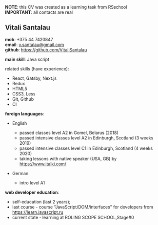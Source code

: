 **NOTE**: this CV was created as a learning task from RSschool    
**IMPORTANT**: all contacts are real 

  __Vitali Santalau__    
------------------------------------------------------------------------  

__mob__: +375 44 7420847  
__email__: v.santalau@gmail.com  
__github__: https://github.com/VitaliSantalau  

__main skill__: Java script 

related skills (have experience): 
  * React, Gatsby, Next.js
  * Redux
  * HTML5
  * CSS3, Less
  * Git, Github
  * CI
 
__foreign languages__:
  * English
    * passed classes level A2 in Gomel, Belarus (2018)
    * passed intensive classes level A2 in Edinburgh, Scotland (3 weeks 2019)
    * passed intensive classes level C1 in Edinburgh, Scotland (4 weeks 2020)
    * taking lessons with native speaker (USA, GB) by https://www.italki.com/
  
  * German
    * intro level A1

__web developer education__:
  * self-education (last 2 years);
  * last course - course "JavaScript/DOM/interfaces" for developers from https://learn.javascript.ru
  * current state - learning at ROLING SCOPE SCHOOL,Stage#0